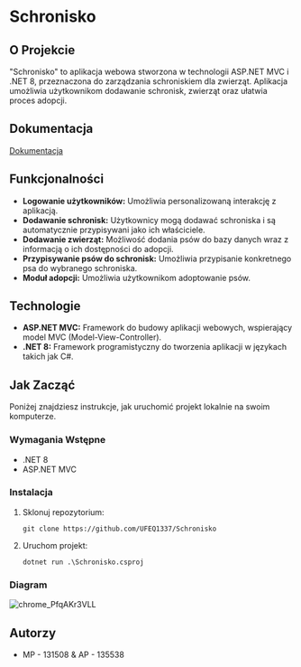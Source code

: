 # Schronisko

## O Projekcie
"Schronisko" to aplikacja webowa stworzona w technologii ASP.NET MVC i .NET 8, przeznaczona do zarządzania schroniskiem dla zwierząt. Aplikacja umożliwia użytkownikom dodawanie schronisk, zwierząt oraz ułatwia proces adopcji.

## Dokumentacja

[Dokumentacja](https://github.com/UFEQ1337/Schronisko/blob/master/Dokumentacja.md)

## Funkcjonalności
- **Logowanie użytkowników:** Umożliwia personalizowaną interakcję z aplikacją.
- **Dodawanie schronisk:** Użytkownicy mogą dodawać schroniska i są automatycznie przypisywani jako ich właściciele.
- **Dodawanie zwierząt:** Możliwość dodania psów do bazy danych wraz z informacją o ich dostępności do adopcji.
- **Przypisywanie psów do schronisk:** Umożliwia przypisanie konkretnego psa do wybranego schroniska.
- **Moduł adopcji:** Umożliwia użytkownikom adoptowanie psów.

## Technologie
- **ASP.NET MVC:** Framework do budowy aplikacji webowych, wspierający model MVC (Model-View-Controller).
- **.NET 8:** Framework programistyczny do tworzenia aplikacji w językach takich jak C#.

## Jak Zacząć
Poniżej znajdziesz instrukcje, jak uruchomić projekt lokalnie na swoim komputerze.

### Wymagania Wstępne
- .NET 8
- ASP.NET MVC

### Instalacja
1. Sklonuj repozytorium:
   ```
   git clone https://github.com/UFEQ1337/Schronisko
   ```
2. Uruchom projekt:
   ```
   dotnet run .\Schronisko.csproj
   ```
### Diagram

![chrome_PfqAKr3VLL](https://github.com/UFEQ1337/Schronisko/assets/64553202/215145ac-aeb8-4d5a-b52e-8dc1ab23b172)

## Autorzy 
- MP - 131508 &amp; AP - 135538
